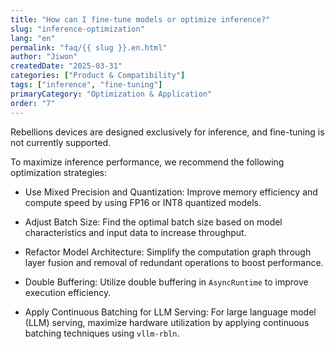 ```yaml
---
title: "How can I fine-tune models or optimize inference?"
slug: "inference-optimization"
lang: "en"
permalink: "faq/{{ slug }}.en.html"
author: "Jiwon"
createdDate: "2025-03-31"
categories: ["Product & Compatibility"]
tags: ["inference", "fine-tuning"]
primaryCategory: "Optimization & Application"
order: "7"
---
```

Rebellions devices are designed exclusively for inference, and fine-tuning is not currently supported.

To maximize inference performance, we recommend the following optimization strategies:

- Use Mixed Precision and Quantization: Improve memory efficiency and compute speed by using FP16 or INT8 quantized models.

- Adjust Batch Size: Find the optimal batch size based on model characteristics and input data to increase throughput.

- Refactor Model Architecture: Simplify the computation graph through layer fusion and removal of redundant operations to boost performance.

- Double Buffering: Utilize double buffering in `AsyncRuntime` to improve execution efficiency.

- Apply Continuous Batching for LLM Serving: For large language model (LLM) serving, maximize hardware utilization by applying continuous batching techniques using `vllm-rbln`.